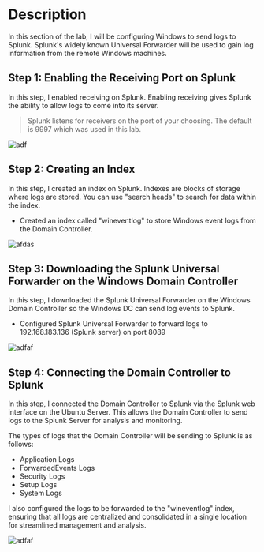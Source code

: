 # Description
In this section of the lab, I will be configuring Windows to send logs to Splunk. Splunk's widely known Universal Forwarder will be used to gain log information from the remote Windows machines. 

## Step 1: Enabling the Receiving Port on Splunk

In this step, I enabled receiving on Splunk. Enabling receiving gives Splunk the ability to allow logs to come into its server. 

> Splunk listens for receivers on the port of your choosing. The default is 9997 which was used in this lab.

![adf](https://i.postimg.cc/Qx2nfQbt/image.png)

## Step 2: Creating an Index 

In this step, I created an index on Splunk. Indexes are blocks of storage where logs are stored. You can use "search heads" to search for data within the index. 

- Created an index called "wineventlog" to store Windows event logs from the Domain Controller.

![afdas](https://i.postimg.cc/XJBsKXCF/image.png)

## Step 3: Downloading the Splunk Universal Forwarder on the Windows Domain Controller

In this step, I downloaded the Splunk Universal Forwarder on the Windows Domain Controller so the Windows DC can send log events to Splunk. 

- Configured Splunk Universal Forwarder to forward logs to 192.168.183.136 (Splunk server) on port 8089

![adfaf](https://i.postimg.cc/WzCQ7MdG/image.png)

## Step 4: Connecting the Domain Controller to Splunk

In this step, I connected the Domain Controller to Splunk via the Splunk web interface on the Ubuntu Server. This allows the Domain Controller to send logs to the Splunk Server for analysis and monitoring. 

The types of logs that the Domain Controller will be sending to Splunk is as follows:
- Application Logs
- ForwardedEvents Logs
- Security Logs
- Setup Logs
- System Logs

I also configured the logs to be forwarded to the "wineventlog" index, ensuring that all logs are centralized and consolidated in a single location for streamlined management and analysis.

![adfaf](https://i.postimg.cc/KcfVvhQP/image.png)



